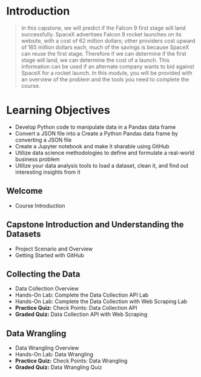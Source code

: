  # Introduction
 > In this capstone, we will predict if the Falcon 9 first stage will land successfully. SpaceX advertises Falcon 9 rocket launches on its website, with a cost of 62 million dollars; other providers cost upward of 165 million dollars each, much of the savings is because SpaceX can reuse the first stage. Therefore if we can determine if the first stage will land, we can determine the cost of a launch. This information can be used if an alternate company wants to bid against SpaceX for a rocket launch. In this module, you will be provided with an overview of the problem and the tools you need to complete the course.
# Learning Objectives
- Develop Python code to manipulate data in a Pandas data frame
- Convert a JSON file into a Create a Python Pandas data frame by converting a JSON file
- Create a Jupyter notebook and make it sharable using GitHub
- Utilize data science methodologies to define and formulate a real-world business problem
- Utilize your data analysis tools to load a dataset, clean it, and find out interesting insights from it
## Welcome
- Course Introduction
## Capstone Introduction and Understanding the Datasets
- Project Scenario and Overview
- Getting Started with GitHub
## Collecting the Data
- Data Collection Overview
- Hands-On Lab: Complete the Data Collection API Lab
- Hands-On Lab: Complete the Data Collection with Web Scraping Lab
- **Practice Quiz:** Check Points: Data Collection API
- **Graded Quiz:** Data Collection API with Web Scraping
## Data Wrangling
- Data Wrangling Overview
- Hands-On Lab: Data Wrangling
- **Practice Quiz:** Check Points: Data Wrangling
- **Graded Quiz:** Data Wrangling Quiz
